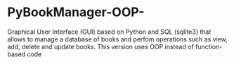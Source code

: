 # PyBookManager-OOP-
Graphical User Interface (GUI) based on Python and SQL (sqlite3) that allows to manage a database of books and perfom operations such as view, add, delete and update books. This version uses OOP instead of function-based code
